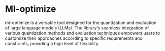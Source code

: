 # MI-optimize
mi-optimize is a versatile tool designed for the quantization and evaluation of large language models (LLMs). The library's seamless integration of various quantization methods and evaluation techniques empowers users to customize their approaches according to specific requirements and constraints, providing a high level of flexibility. 
